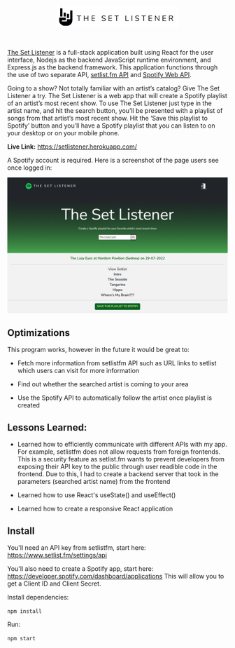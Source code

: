 <br>

<p align="center">
     <img src="./client/public/logo.png" width="55%" height="55%">
</p>

<br>


[The Set Listener](https://setlistener.herokuapp.com/) is a full-stack application built using React for the user interface, Nodejs as the backend JavaScript runtime environment, and Express.js as the backend framework. This application functions through the use of two separate API, [setlist.fm API](https://api.setlist.fm/docs/1.0/index.html) and [Spotify Web API](https://github.com/thelinmichael/spotify-web-api-node). 

Going to a show? Not totally familiar with an artist’s catalog? Give The Set Listener a try. The Set Listener is a web app that will create a Spotify playlist of an artist’s most recent show. To use The Set Listener just type in the artist name, and hit the search button, you’ll be presented with a playlist of songs from that artist’s most recent show.  Hit the ‘Save this playlist to Spotify’ button and you’ll have a Spotify playlist that you can listen to on your desktop or on your mobile phone.

**Live Link:** https://setlistener.herokuapp.com/

A Spotify account is required. Here is a screenshot of the page users see once logged in:
<p align="center">
     <img src="./client/public/screenshot.png">
</p>

## Optimizations

This program works, however in the future it would be great to:

- Fetch more information from setlistfm API such as URL links to setlist which users can visit for more information

- Find out whether the searched artist is coming to your area 

- Use the Spotify API to automatically follow the artist once playlist is created

## Lessons Learned:

- Learned how to efficiently communicate with different APIs with my app. For example, setlistfm does not allow requests from foreign frontends. This is a security feature as setlist.fm wants to prevent developers from exposing their API key to the public through user readible code in the frontend. Due to this, I had to create a backend server that took in the parameters (searched artist name) from the frontend

- Learned how to use React's useState() and useEffect()

- Learned how to create a responsive React application 

## Install

You'll need an API key from setlistfm, start here: https://www.setlist.fm/settings/api

You'll also need to create a Spotify app, start here: https://developer.spotify.com/dashboard/applications
This will allow you to get a Client ID and Client Secret. 

Install dependencies:

`npm install`

Run:

`npm start`